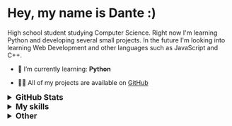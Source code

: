 # Hey, my name is Dante :)

High school student studying Computer Science. Right now I'm learning Python and developing several small projects. In the future I'm looking into learning Web Development and other languages such as JavaScript and C++.

- 🌱 I’m currently learning: **Python**

- 👨‍💻 All of my projects are available on [GitHub](https://github.com/dantefernando?tab=repositories)

<details>
  <summary style="font-size:1.25em"><strong>GitHub Stats</strong></summary>
  <a href="https://github.com/anuraghazra/github-readme-stats" title="Go to Source">
    <img height=175 align="center" src="https://github-readme-stats.vercel.app/api/top-langs/?username=dantefernando&langs_count=8&layout=compact&theme=dracula">
  </a>
  <a href="https://github.com/anuraghazra/github-readme-stats">
  <img height=175 align="center" src="https://github-readme-stats.vercel.app/api/top-langs/?username=dantefernando&langs_count=8&layout=compact&theme=dracula" />
  </a>
</details>


<details>
  <summary style="font-size:1.25em"><strong>My skills</strong></summary>
 
 ## Languages

![Python](https://img.shields.io/badge/python%20-%2314354C.svg?&style=for-the-badge&logo=python&logoColor=white)
![Shell Script](https://img.shields.io/badge/shell_script%20-%23121011.svg?&style=for-the-badge&logo=gnu-bash&logoColor=white)
![Markdown](https://img.shields.io/badge/markdown-%23000000.svg?&style=for-the-badge&logo=markdown&logoColor=white)

## Frameworks

![Selenium](https://img.shields.io/badge/selenium%20-%2343B02A.svg?&style=for-the-badge&logo=selenium&logoColor=white)

## Version Control

![Git](https://img.shields.io/badge/git%20-%23F05033.svg?&style=for-the-badge&logo=git&logoColor=white)
![GitHub](https://img.shields.io/badge/github%20-%23121011.svg?&style=for-the-badge&logo=github&logoColor=white)

## Operating Systems

![Ubuntu](https://img.shields.io/badge/Linux-%234285F4.svg?&style=for-the-badge&logo=archlinux&logoColor=white)
![Windows 10](https://img.shields.io/badge/Windows-0078D6?style=for-the-badge&logo=windows&logoColor=white)

</details>

<details>
  <summary style="font-size:1.25em"><strong>Other</strong></summary>

## Social

[![github](https://img.shields.io/badge/github-%2324292e.svg?&style=for-the-badge&logo=github&logoColor=white)](https://github.com/dantefernando)

## Contact

[![gmail](https://img.shields.io/badge/gmail-%23D14836.svg?&style=for-the-badge&logo=gmail&logoColor=white)](mailto:dantefernando0410@gmail.com)
![discord](https://img.shields.io/badge/Suntzu%235019-7289DA.svg?&style=for-the-badge&logo=discord&logoColor=white)]

</details>

